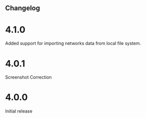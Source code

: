 ## Changelog

# 4.1.0
Added support for importing networks data from local file system.

# 4.0.1
Screenshot Correction

# 4.0.0
Initial release
